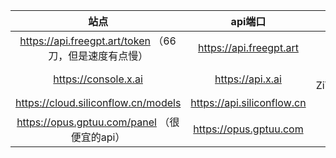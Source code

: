 | 站点 | api端口 | api |  
|:-------:|:-------:|:-------:|  
| https://api.freegpt.art/token （66刀，但是速度有点慢） | https://api.freegpt.art | sk-zZqvUYzw3fT99gKo2c8e6c62Fc99429bB3B41b83507fC9Ca |  
| https://console.x.ai | https://api.x.ai | xai-ZiYOqwJ3U9rZGDDcztEZGwpyJf1FlixkJZifQAlnD6IXA5ptgZO7qMn6mxaRoDri101H4xYhWX0L9nsq |
| https://cloud.siliconflow.cn/models | https://api.siliconflow.cn | api在另一个文档里，嫖太多了，用不完，用不完啊 |
| https://opus.gptuu.com/panel （很便宜的api） | https://opus.gptuu.com | sk-05yTfypFfG49LaOrzyolkGqOIWMHA3Ruqo1oEzstws0G5naC |
